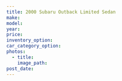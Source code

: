 ```yaml
---
title: 2000 Subaru Outback Limited Sedan
make:
model:
year:
price:
inventory_option:
car_category_option:
photos:
  - title:
    image_path:
post_date:
---
```

